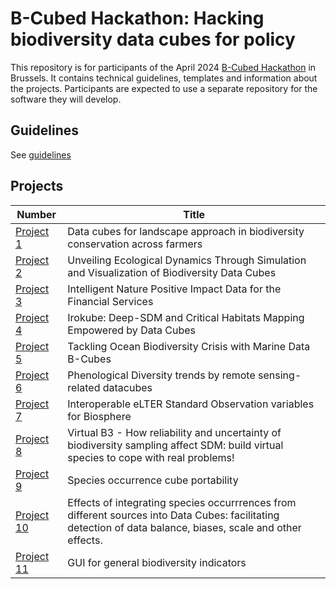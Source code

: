 # B-Cubed Hackathon: Hacking biodiversity data cubes for policy

This repository is for participants of the April 2024 [B-Cubed Hackathon](https://b-cubed.eu/b-cubed-hackathon) in Brussels. It contains technical guidelines, templates and information about the projects. Participants are expected to use a separate repository for the software they will develop.

## Guidelines

See [guidelines](guidelines.md)

<!--
## Templates

See [tempates](templates/)
-->
## Projects

Number | Title
--- | ---
[Project 1](projects/01) | Data cubes for landscape approach in biodiversity conservation across farmers
[Project 2](projects/02) | Unveiling Ecological Dynamics Through Simulation and Visualization of Biodiversity Data Cubes
[Project 3](projects/03) | Intelligent Nature Positive Impact Data for the Financial Services
[Project 4](projects/04) | Irokube: Deep-SDM and Critical Habitats Mapping Empowered by Data Cubes
[Project 5](projects/05) | Tackling Ocean Biodiversity Crisis with Marine Data B-Cubes
[Project 6](projects/06) | Phenological Diversity trends by remote sensing-related datacubes
[Project 7](projects/07) | Interoperable eLTER Standard Observation variables for Biosphere
[Project 8](projects/08) | Virtual B3 - How reliability and uncertainty of biodiversity sampling affect SDM: build virtual species to cope with real problems!
[Project 9](projects/09) | Species occurrence cube portability
[Project 10](projects/10) | Effects of integrating species occurrrences from different sources into Data Cubes: facilitating detection of data balance, biases, scale and other effects.
[Project 11](projects/11) | GUI for general biodiversity indicators
